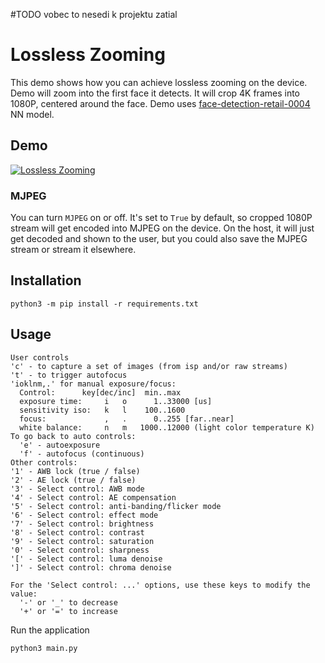 #TODO vobec to nesedi k projektu zatial

# Lossless Zooming

This demo shows how you can achieve lossless zooming on the device. Demo will zoom into the first face it detects. It will crop 4K frames into 1080P, centered around the face. Demo uses [face-detection-retail-0004](https://docs.openvino.ai/latest/omz_models_model_face_detection_retail_0004.html) NN model.

## Demo

[![Lossless Zooming](https://user-images.githubusercontent.com/18037362/144095838-d082040a-9716-4f8e-90e5-15bcb23115f9.gif)](https://youtu.be/8X0IcnkeIf8)

### MJPEG

You can turn `MJPEG` on or off. It's set to `True` by default, so cropped 1080P stream will get encoded into MJPEG on the device. On the host, it will just get decoded and shown to the user, but you could also save the MJPEG stream or stream it elsewhere.

## Installation

```
python3 -m pip install -r requirements.txt
```

## Usage

```
User controls
'c' - to capture a set of images (from isp and/or raw streams)
't' - to trigger autofocus
'ioklnm,.' for manual exposure/focus:
  Control:      key[dec/inc]  min..max
  exposure time:     i   o      1..33000 [us]
  sensitivity iso:   k   l    100..1600
  focus:             ,   .      0..255 [far..near]
  white balance:     n   m   1000..12000 (light color temperature K)
To go back to auto controls:
  'e' - autoexposure
  'f' - autofocus (continuous)
Other controls:
'1' - AWB lock (true / false)
'2' - AE lock (true / false)
'3' - Select control: AWB mode
'4' - Select control: AE compensation
'5' - Select control: anti-banding/flicker mode
'6' - Select control: effect mode
'7' - Select control: brightness
'8' - Select control: contrast
'9' - Select control: saturation
'0' - Select control: sharpness
'[' - Select control: luma denoise
']' - Select control: chroma denoise

For the 'Select control: ...' options, use these keys to modify the value:
  '-' or '_' to decrease
  '+' or '=' to increase
```

Run the application

```
python3 main.py
```
